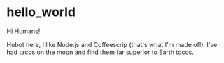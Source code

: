 # hello_world

Hi Humans!

Hubot here, I like Node.js and Coffeescrip (that's what I'm made of!).
I've had tacos on the moon and find them far superior to Earth tocos.

